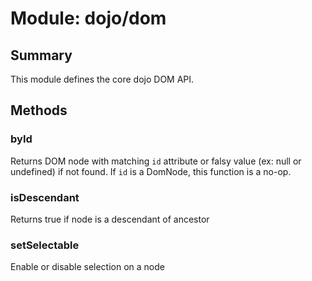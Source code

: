 # Module: dojo/dom

## Summary

This module defines the core dojo DOM API.
## Methods

### byId
Returns DOM node with matching `id` attribute or falsy value (ex: null or undefined)
if not found.  If `id` is a DomNode, this function is a no-op.


### isDescendant
Returns true if node is a descendant of ancestor

### setSelectable
Enable or disable selection on a node

